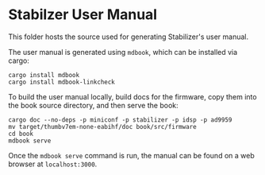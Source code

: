 # Stabilzer User Manual

This folder hosts the source used for generating Stabilizer's user manual.

The user manual is generated using `mdbook`, which can be installed via cargo:
```
cargo install mdbook
cargo install mdbook-linkcheck
```

To build the user manual locally, build docs for the firmware, copy them into the book source
directory, and then serve the book:
```
cargo doc --no-deps -p miniconf -p stabilizer -p idsp -p ad9959
mv target/thumbv7em-none-eabihf/doc book/src/firmware
cd book
mdbook serve
```

Once the `mdbook serve` command is run, the manual can be found on a web browser at
`localhost:3000`.
